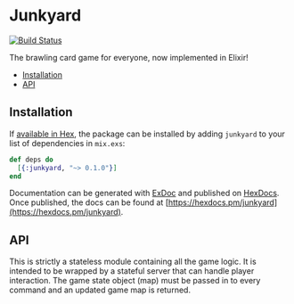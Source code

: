 # Junkyard

[![Build Status](https://travis-ci.org/jaythomas/junkyard-elixir.svg?branch=master)](https://travis-ci.org/jaythomas/junkyard-elixir)

The brawling card game for everyone, now implemented in Elixir!

- [Installation](#installation)
- [API](#API)

## Installation

If [available in Hex](https://hex.pm/docs/publish), the package can be installed
by adding `junkyard` to your list of dependencies in `mix.exs`:

```elixir
def deps do
  [{:junkyard, "~> 0.1.0"}]
end
```

Documentation can be generated with [ExDoc](https://github.com/elixir-lang/ex_doc)
and published on [HexDocs](https://hexdocs.pm). Once published, the docs can
be found at [https://hexdocs.pm/junkyard](https://hexdocs.pm/junkyard).

## API

This is strictly a stateless module containing all the game logic.
It is intended to be wrapped by a stateful server that can handle player interaction.
The game state object (map) must be passed in to every command and an updated game map is returned.
